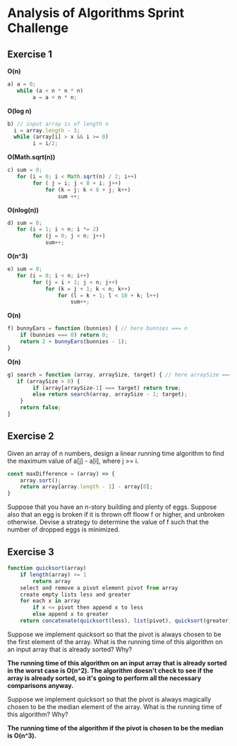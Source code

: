 # Analysis of Algorithms Sprint Challenge

## Exercise 1

**O(n)**
```javascript
a) a = 0;
   while (a < n * n * n)
   		a = a + n * n;
```

**O(log n)**
```javascript
b) // input array is of length n
  i = array.length - 1;
  while (array[i] > x && i >= 0)
  		i = i/2;
```

**O(Math.sqrt(n))**
```javascript
c) sum = 0;
   for (i = 0; i < Math.sqrt(n) / 2; i++)
   		for ( j = i; j < 8 + i; j++) 
	   		for (k = j; k < 8 + j; k++)
	   			sum ++;
```


**O(nlog(n))**
```javascript
d) sum = 0;
   for (i = 1; i < n; i *= 2)
	   	for (j = 0; j < n; j++)
	   		sum++;
```

**O(n^3)**
```javascript
e) sum = 0;
   for (i = 0; i < n; i++)
		for (j = i + 1; j < n; j++)
			for (k = j + 1; k < n; k++)
				for (l = k + 1; l < 10 + k; l++)
					sum++;
```

**O(n)**
```javascript
f) bunnyEars = function (bunnies) { // here bunnies === n
	if (bunnies === 0) return 0;
	return 2 + bunnyEars(bunnies - 1);
}
```

**O(n)**
```javascript
g) search = function (array, arraySize, target) { // here arraySize === n
   if (arraySize > 0) {
		if (array[arraySize-1] === target) return true;
		else return search(array, arraySize - 1; target);
	}
	return false;
}
```



## Exercise 2

Given an array of n numbers, design a linear running time algorithm to find the maximum value of 
a[j] - a[i], where j >= i.

```javascript
const maxDifference = (array) => {
	array.sort();
	return array[array.length - 1] - array[0];
}
```

Suppose that you have an n-story building and plenty of eggs. Suppose also that an egg is broken if it
is thrown off floow f or higher, and unbroken otherwise. Devise a strategy to determine the value of f 
such that the number of dropped eggs is minimized.

## Exercise 3

```javascript
function quicksort(array)
	if length(array) <= 1
		return array
	select and remove a pivot element pivot from array
	create empty lists less and greater
	for each x in array
		if x <= pivot then append x to less
		else append x to greater
	return concatenate(quicksort(less), list(pivot), quicksort(greater))
```

Suppose we implement quicksort so that the pivot is always chosen to be the first element
of the array. What is the running time of this algorithm on an input array that is already
sorted? Why?

**The running time of this algorithm on an input array that is already sorted in the worst case is O(n^2). The algorithm doesn't check to see if the array is already sorted, so it's going to perform all the necessary comparisons anyway.**

Suppose we implement quicksort so that the pivot is always magically chosen to be the median 
element of the array. What is the running time of this algorithm? Why?

**The running time of the algorithm if the pivot is chosen to be the median is O(n^3).**
